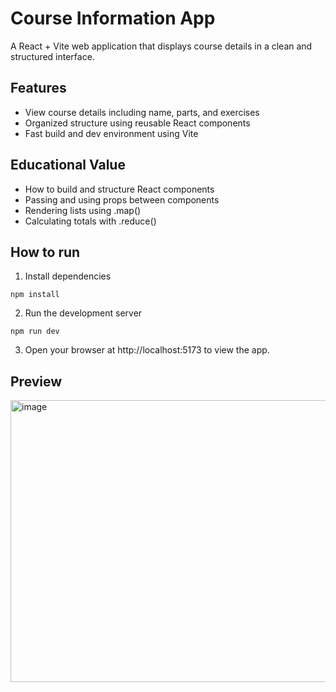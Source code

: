 # Course Information App

A React + Vite web application that displays course details in a clean and structured interface.

## Features
- View course details including name, parts, and exercises
- Organized structure using reusable React components
- Fast build and dev environment using Vite

## Educational Value
- How to build and structure React components
- Passing and using props between components
- Rendering lists using .map()
- Calculating totals with .reduce()

## How to run
1. Install dependencies
```
npm install
```
2. Run the development server
```
npm run dev
```
3. Open your browser at http://localhost:5173 to view the app.

## Preview
<img width="628" height="451" alt="image" src="https://github.com/user-attachments/assets/83819576-dbb3-4f71-81d6-9aee43efc7d4" />
